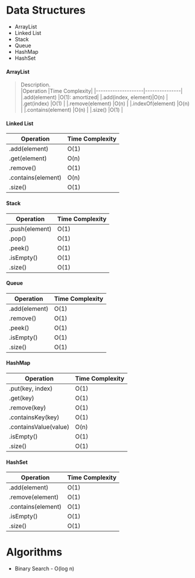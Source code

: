 # Data Structures  
- ArrayList
- Linked List  
- Stack  
- Queue  
- HashMap
- HashSet   

#### ArrayList  
> Description.  
|Operation       	 |Time Complexity|
|--------------------|---------------|
|.add(element)       |O(1): amortized|
|.add(index, element)|O(n)			 |                
|.get(index)   		 |O(1)			 |
|.remove(element)	 |O(n)			 |
|.indexOf(element)   |O(n)			 |
|.contains(element)  |O(n)			 |
|.size()			 |O(1)			 |
  
#### Linked List  
|Operation       	 |Time Complexity|
|--------------------|---------------|
|.add(element)       |O(1)			 |              
|.get(element)   	 |O(n)			 |
|.remove()	 		 |O(1)			 |
|.contains(element)  |O(n)			 |
|.size()			 |O(1)			 |

#### Stack  
|Operation       	 |Time Complexity|
|--------------------|---------------|
|.push(element)      |O(1)			 |              
|.pop()   	 		 |O(1)			 |
|.peek()			 |O(1)			 |
|.isEmpty()	 		 |O(1)			 |
|.size()			 |O(1)			 |

#### Queue  
|Operation       	 |Time Complexity|
|--------------------|---------------|
|.add(element)       |O(1)			 |              
|.remove()   	 	 |O(1)			 |
|.peek()			 |O(1)			 |
|.isEmpty()	 		 |O(1)			 |
|.size()			 |O(1)			 |

#### HashMap
|Operation       	  |Time Complexity|
|-------------------- |---------------|
|.put(key, index)     |O(1)			 |              
|.get(key)   	 	  |O(1)			 |
|.remove(key)		  |O(1)			 |
|.containsKey(key)	  |O(1)	         |
|.containsValue(value)|O(n)			 |
|.isEmpty()	 		  |O(1)			 |
|.size()			  |O(1)			 |

#### HashSet
|Operation       	  |Time Complexity|
|-------------------- |---------------|
|.add(element)        |O(1)			 |              
|.remove(element)	  |O(1)			 |
|.contains(element)	  |O(1)	         |
|.isEmpty()	 		  |O(1)			 |
|.size()			  |O(1)			 |

# Algorithms
- Binary Search - O(log n)